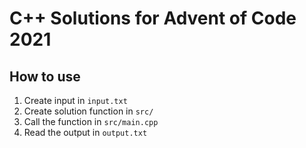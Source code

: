 # C++ Solutions for Advent of Code 2021

## How to use
1. Create input in `input.txt`
2. Create solution function in `src/`
3. Call the function in `src/main.cpp`
4. Read the output in `output.txt`
